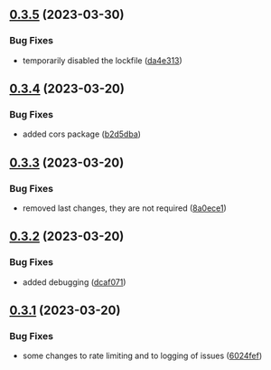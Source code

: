 ## [0.3.5](https://github.com/Torwent/wasp-api/compare/v0.3.4...v0.3.5) (2023-03-30)


### Bug Fixes

* temporarily disabled the lockfile ([da4e313](https://github.com/Torwent/wasp-api/commit/da4e31332bae1a871532497bad1f6e2ddcd1df2e))



## [0.3.4](https://github.com/Torwent/wasp-api/compare/v0.3.3...v0.3.4) (2023-03-20)


### Bug Fixes

* added cors package ([b2d5dba](https://github.com/Torwent/wasp-api/commit/b2d5dba5320e6b737fa64fee0f5bef0f4bfa4136))



## [0.3.3](https://github.com/Torwent/wasp-api/compare/v0.3.2...v0.3.3) (2023-03-20)


### Bug Fixes

* removed last changes, they are not required ([8a0ece1](https://github.com/Torwent/wasp-api/commit/8a0ece1d1735686e74c111bdd95a51dc87827083))



## [0.3.2](https://github.com/Torwent/wasp-api/compare/v0.3.1...v0.3.2) (2023-03-20)


### Bug Fixes

* added debugging ([dcaf071](https://github.com/Torwent/wasp-api/commit/dcaf07185d9ccc68ad528e569241f001023b8388))



## [0.3.1](https://github.com/Torwent/wasp-api/compare/v0.3.0...v0.3.1) (2023-03-20)


### Bug Fixes

* some changes to rate limiting and to logging of issues ([6024fef](https://github.com/Torwent/wasp-api/commit/6024fef1d15eb24cf70da7f23749444d7e1d96ed))



